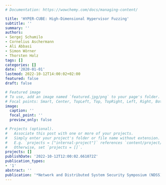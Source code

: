 ```yaml
---
# Documentation: https://wowchemy.com/docs/managing-content/

title: 'HYPER-CUBE: High-Dimensional Hypervisor Fuzzing'
subtitle: ''
summary: ''
authors:
- Sergej Schumilo
- Cornelius Aschermann
- Ali Abbasi
- Simon Wörner
- Thorsten Holz
tags: []
categories: []
date: '2020-01-01'
lastmod: 2022-10-12T14:00:02+02:00
featured: false
draft: false

# Featured image
# To use, add an image named `featured.jpg/png` to your page's folder.
# Focal points: Smart, Center, TopLeft, Top, TopRight, Left, Right, BottomLeft, Bottom, BottomRight.
image:
  caption: ''
  focal_point: ''
  preview_only: false

# Projects (optional).
#   Associate this post with one or more of your projects.
#   Simply enter your project's folder or file name without extension.
#   E.g. `projects = ["internal-project"]` references `content/project/deep-learning/index.md`.
#   Otherwise, set `projects = []`.
projects: []
publishDate: '2022-10-12T12:00:02.661072Z'
publication_types:
- '1'
abstract: ''
publication: '*Network and Distributed System Security Symposium (NDSS)*'
---
```


